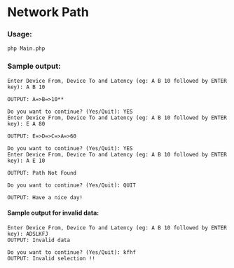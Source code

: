 # Network Path

### Usage:

	php Main.php


### Sample output:
	Enter Device From, Device To and Latency (eg: A B 10 followed by ENTER key): A B 10

	OUTPUT: A=>B=>10**
  
	Do you want to continue? (Yes/Quit): YES  
	Enter Device From, Device To and Latency (eg: A B 10 followed by ENTER key): E A 80  

	OUTPUT: E=>D=>C=>A=>60
  
	Do you want to continue? (Yes/Quit): YES
	Enter Device From, Device To and Latency (eg: A B 10 followed by ENTER key): A E 10

	OUTPUT: Path Not Found
	
	Do you want to continue? (Yes/Quit): QUIT

	OUTPUT: Have a nice day!

#### Sample output for invalid data:
	Enter Device From, Device To and Latency (eg: A B 10 followed by ENTER key): ADSLKFJ
	OUTPUT: Invalid data

	Do you want to continue? (Yes/Quit): kfhf
	OUTPUT: Invalid selection !!
